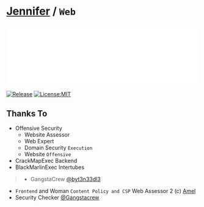 # [Jennifer](https://s.id/jrnex) / `Web`

<p align="center">
  <img src="/assets/images/nafa-white.png">
</p>

[![Release](https://github.com/BishopFox/sliver/actions/workflows/autorelease.yml/badge.svg)](https://github.com/BishopFox/sliver/actions/workflows/autorelease.yml) [![License:MIT](https://img.shields.io/badge/License-MIT-green.svg)](https://www.gnu.org/licenses/mit)

## Thanks To
- Offensive Security
  - Website Assessor
  - Web Expert
  - Domain Security `Execution`
  - Website `Offensive`
- CrackMapExec Backend
- BlackMarlinExec Intertubes
>- GangstaCrew [@byt3n33dl3](https://github.com/byt3n33dl3/)
- `Frontend` and Woman `Content Policy and CSP` Web Assessor 2 (c) [Amel](https://github.com/Amellia04)
- Security Checker [@Gangstacrew](https://github.com/Gangstacrew/)

